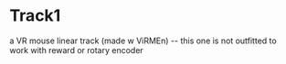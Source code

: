 # Track1
a VR mouse linear track (made w ViRMEn) -- this one is not outfitted to work with reward or rotary encoder
